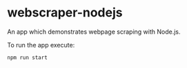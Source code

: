 # webscraper-nodejs

An app which demonstrates webpage scraping with Node.js.

To run the app execute:
```
npm run start
```
